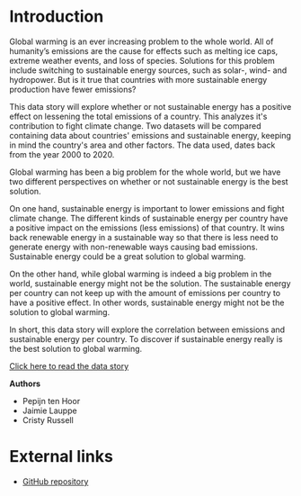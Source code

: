 # Introduction

Global warming is an ever increasing problem to the whole world. All of humanity’s emissions are the cause for effects such as melting ice caps, extreme weather events, and loss of species. Solutions for this problem include switching to sustainable energy sources, such as solar-, wind- and hydropower. But is it true that countries with more sustainable energy production have fewer emissions?

This data story will explore whether or not sustainable energy has a positive effect on lessening the total emissions of a country. This analyzes it's contribution to fight climate change. Two datasets will be compared containing data about countries' emissions and sustainable energy, keeping in mind the country's area and other factors. The data used, dates back from the year 2000 to 2020.


Global warming has been a big problem for the whole world, but we have two different perspectives on whether or not sustainable energy is the best solution.

On one hand, sustainable energy is important to lower emissions and fight climate change. The different kinds of sustainable energy per country have a positive impact on the emissions (less emissions) of that country. It wins back renewable energy in a sustainable way so that there is less need to generate energy with non-renewable ways causing bad emissions. Sustainable energy could be a great solution to global warming.

On the other hand, while global warming is indeed a big problem in the world, sustainable energy might not be the solution. The sustainable energy per country can not keep up with the amount of emissions per country to have a positive effect. In other words, sustainable energy might not be the solution to global warming.


In short, this data story will explore the correlation between emissions and sustainable energy per country. To discover if sustainable energy really is the best solution to global warming.


[Click here to read the data story](story.ipynb)

**Authors**

- Pepijn ten Hoor
- Jaimie Lauppe
- Cristy Russell

# External links
- [GitHub repository](https://github.com/pjhoor/fishyRepo)